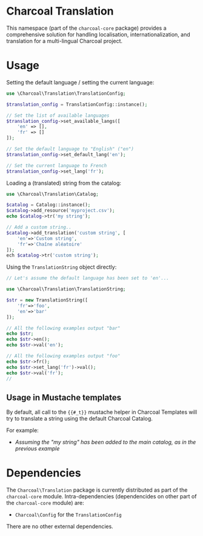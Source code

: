 Charcoal Translation
====================

This namespace (part of the `charcoal-core` package) provides a comprehensive solution for handling localisation, internationalization, and translation for a multi-lingual Charcoal project.

# Usage

Setting the default language / setting the current language:
```php
use \Charcoal\Translation\TranslationConfig;

$translation_config = TranslationConfig::instance();

// Set the list of available languages
$translation_config->set_available_langs([
    'en' => [],
    'fr' => []
]);

// Set the default language to "English" ("en")
$translation_config->set_default_lang('en');

// Set the current language to French
$translation_config->set_lang('fr');
```

Loading a (translated) string from the catalog:
```php
use \Charcoal\Translation\Catalog;

$catalog = Catalog::instance();
$catalog->add_resource('myproject.csv');
echo $catalog->tr('my string');

// Add a custom string..
$catalog->add_translation('custom string', [
    'en'=>'Custom string',
    'fr'=>'Chaîne aléatoire'
]);
ech $catalog->tr('custom string');
```

Using the `TranslationString` object directly:
```php
// Let's assume the default language has been set to 'en'...

use \Charcoal\Translation\TranslationString;

$str = new TranslationString([
    'fr'=>'foo',
    'en'=>'bar'
]);

// All the following examples output "bar"
echo $str;
echo $str->en();
echo $str->val('en');

// All the following examples output "foo"
echo $str->fr();
echo $str->set_lang('fr')->val();
echo $str->val('fr');
//
```

## Usage in Mustache templates

By default, all call to the `{{#_t}}` mustache helper in Charcoal Templates will try to translate a string using the default Charcoal Catalog.

For example:
- _Assuming the "my string" has been added to the main catalog, as in the previous example_

# Dependencies

The `Charcoal\Translation` package is currently distributed as part of the `charcoal-core` module. Intra-dependencies (dependencides on other part of the `charcoal-core` module) are:

- `Charcoal\Config` for the `TranslationConfig`

There are no other external dependencies.
